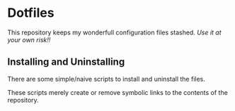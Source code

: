 Dotfiles
========

This repository keeps my wonderfull configuration files stashed.
*Use it at your own risk!!*

Installing and Uninstalling
---------------------------

There are some simple/naive scripts to install and uninstall the files.

These scripts merely create or remove symbolic links to the contents of
the repository.

